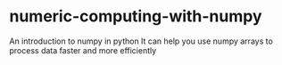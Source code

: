 # numeric-computing-with-numpy
An introduction to numpy in python
It can help you use numpy arrays to process data faster and more efficiently
